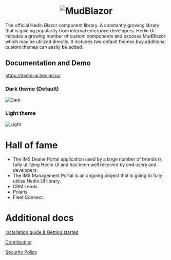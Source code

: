 <h1 align="center">
  <picture>
    <source media="(prefers-color-scheme: dark)" srcset="../Hedin.UI.Demo/wwwroot/hedin-ui_light.svg">
    <source media="(prefers-color-scheme: light)" srcset="../Hedin.UI.Demo/wwwroot/hedin-ui_dark.svg">
    <img alt="MudBlazor" src="../content/MudBlazor-GitHub-NoBg.png">
  </picture>
</h1>
The official Hedin Blazor component library.
A constantly growing library that is gaining popularity from internal enterprise developers.
Hedin UI includes a growing number of custom components and exposes MudBlazor which may be utilized directly. It includes two default themes buy additional custom themes can easily be added.

## Documentation and Demo
https://hedin-ui.hedinit.io/

### Dark theme (Default)
![Dark](https://github.com/hedinbil/hedin-ui-admin/assets/144431645/156d0c74-8673-419c-8b73-778a4f477fa4)

### Light theme
![Light](https://github.com/hedinbil/hedin-ui-admin/assets/144431645/22d4244d-c58f-49db-902e-f82af1413551)

# Hall of fame
- The IMS Dealer Portal application used by a large number of brands is fully utilizing Hedin UI and has been well received by end users and developers.
- The IMS Management Portal is an ongoing project that is going to fully utilize Hedin.UI library.
- CRM Leads.
- Polaris.
- Fleet Connect.


# Additional docs
[Installation guide & Getting started](./getting-started.md)

[Contributing](../CONTRIBUTING.md)

[Security Policy](../SECURITY.md)
